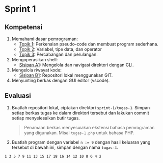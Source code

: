 # Sprint 1

## Kompetensi
1. Memahami dasar pemrograman:
    - [Topik 1](Topik-1.md): Perkenalan pseudo-code dan membuat program sederhana.
    - [Topik 2](Topik-2.md): Variabel, tipe data, dan operator
    - [Topik 3](Topik-3.md): Percabangan dan perulangan.
2. Mengoperasikan shell:
    - [Sisipan A1](Sisipan-A1.md): Mengelola dan navigasi direktori dengan CLI.
3. Mengelola riwayat kode:
    - [Sisipan B1](Sisipan-B1.md): Repositori lokal menggunakan GIT.
4. Menyunting berkas dengan GUI editor (vscode).

## Evaluasi
1. Buatlah repositori lokal, ciptakan direktori `sprint-1/tugas-1`. Simpan setiap berkas tugas ke dalam direktori tersebut dan lakukan commit setiap menyelesaikan butir tugas.
   > Penamaan berkas menyesuiakan ekstensi bahasa pemrograman yang digunakan. Misal `tugas-1.php` untuk bahasa PHP.

5. Buatlah program dengan variabel `n := 9` dengan hasil keluaran yang tersebut di bawah ini, simpan dengan nama `tugas-4`.
```
1 3 5 7 9 11 13 15 17 18 16 14 12 10 8 6 4 2
```
